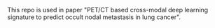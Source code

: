 This repo is used in paper "PET/CT based cross-modal deep learning signature to predict occult nodal metastasis in lung cancer".

